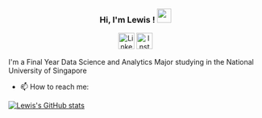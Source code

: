 <h3 align="center">
  Hi, I'm Lewis !
  <img src="https://media.giphy.com/media/hvRJCLFzcasrR4ia7z/giphy.gif" width="28">
</h3>


<p align="center">
  <a href="www.linkedin.com/in/lewis-chong-li-wei"><img width="32px" title="LinkedIn" src="https://i.imgur.com/Y9lbNqu.png"/></a>
  <a href="https://www.instagram.com/lewis_726"><img width="32px" title="Instagram" src="https://i.imgur.com/6QzKhtx.png"/></a>
</p>


I'm a Final Year Data Science and Analytics Major studying in the National University of Singapore

- 📫 How to reach me:
  

[![Lewis's GitHub stats](https://github-readme-stats.vercel.app/api?username=Lewisay7&theme=ayu-mirage&show_icons=true)](https://github.com/Lewisay7/github-readme-stats)
<!--

Here are some ideas to get you started:

- 🔭 I’m currently working on ...
- 🌱 I’m currently learning ...
- 👯 I’m looking to collaborate on ...
- 🤔 I’m looking for help with ...
- 💬 Ask me about ...
- 📫 How to reach me: ...
- ⚡ Fun fact: ...
-->
